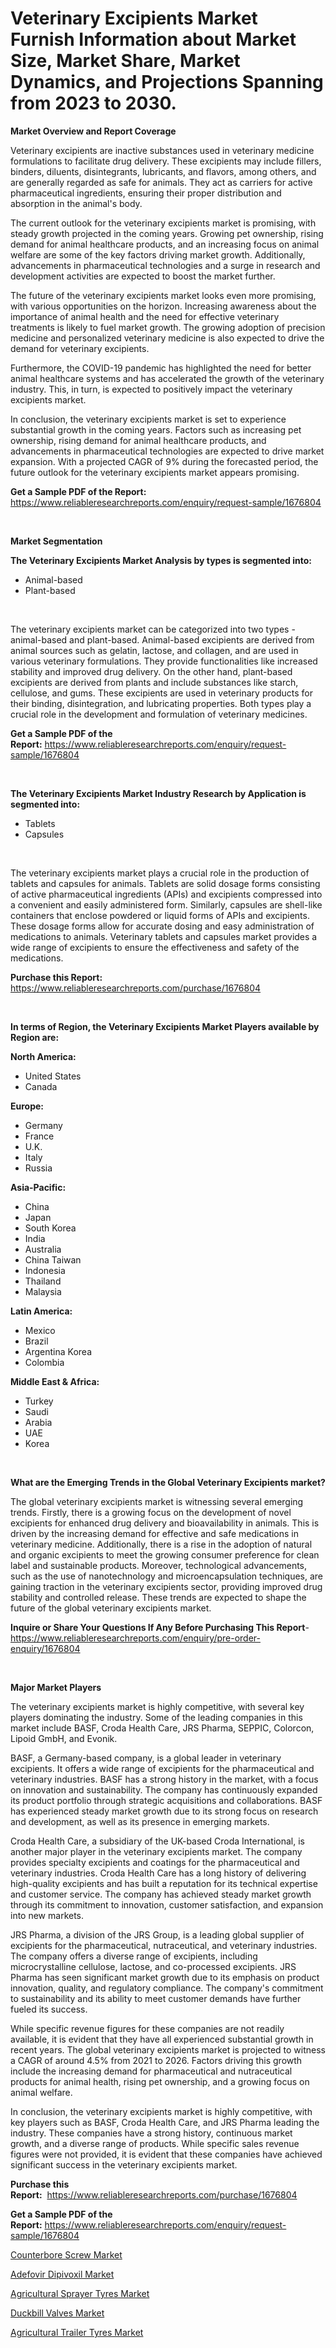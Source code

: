 <p><h1>Veterinary Excipients Market Furnish Information about Market Size, Market Share, Market Dynamics, and Projections Spanning from 2023 to 2030.</h1></p><p><strong>Market Overview and Report Coverage</strong></p>
<p><p>Veterinary excipients are inactive substances used in veterinary medicine formulations to facilitate drug delivery. These excipients may include fillers, binders, diluents, disintegrants, lubricants, and flavors, among others, and are generally regarded as safe for animals. They act as carriers for active pharmaceutical ingredients, ensuring their proper distribution and absorption in the animal's body.</p><p>The current outlook for the veterinary excipients market is promising, with steady growth projected in the coming years. Growing pet ownership, rising demand for animal healthcare products, and an increasing focus on animal welfare are some of the key factors driving market growth. Additionally, advancements in pharmaceutical technologies and a surge in research and development activities are expected to boost the market further.</p><p>The future of the veterinary excipients market looks even more promising, with various opportunities on the horizon. Increasing awareness about the importance of animal health and the need for effective veterinary treatments is likely to fuel market growth. The growing adoption of precision medicine and personalized veterinary medicine is also expected to drive the demand for veterinary excipients.</p><p>Furthermore, the COVID-19 pandemic has highlighted the need for better animal healthcare systems and has accelerated the growth of the veterinary industry. This, in turn, is expected to positively impact the veterinary excipients market.</p><p>In conclusion, the veterinary excipients market is set to experience substantial growth in the coming years. Factors such as increasing pet ownership, rising demand for animal healthcare products, and advancements in pharmaceutical technologies are expected to drive market expansion. With a projected CAGR of 9% during the forecasted period, the future outlook for the veterinary excipients market appears promising.</p></p>
<p><strong>Get a Sample PDF of the Report:</strong> <a href="https://www.reliableresearchreports.com/enquiry/request-sample/1676804">https://www.reliableresearchreports.com/enquiry/request-sample/1676804</a></p>
<p>&nbsp;</p>
<p><strong>Market Segmentation</strong></p>
<p><strong>The Veterinary Excipients Market Analysis by types is segmented into:</strong></p>
<p><ul><li>Animal-based</li><li>Plant-based</li></ul></p>
<p>&nbsp;</p>
<p><p>The veterinary excipients market can be categorized into two types - animal-based and plant-based. Animal-based excipients are derived from animal sources such as gelatin, lactose, and collagen, and are used in various veterinary formulations. They provide functionalities like increased stability and improved drug delivery. On the other hand, plant-based excipients are derived from plants and include substances like starch, cellulose, and gums. These excipients are used in veterinary products for their binding, disintegration, and lubricating properties. Both types play a crucial role in the development and formulation of veterinary medicines.</p></p>
<p><strong>Get a Sample PDF of the Report:</strong>&nbsp;<a href="https://www.reliableresearchreports.com/enquiry/request-sample/1676804">https://www.reliableresearchreports.com/enquiry/request-sample/1676804</a></p>
<p>&nbsp;</p>
<p><strong>The Veterinary Excipients Market Industry Research by Application is segmented into:</strong></p>
<p><ul><li>Tablets</li><li>Capsules</li></ul></p>
<p>&nbsp;</p>
<p><p>The veterinary excipients market plays a crucial role in the production of tablets and capsules for animals. Tablets are solid dosage forms consisting of active pharmaceutical ingredients (APIs) and excipients compressed into a convenient and easily administered form. Similarly, capsules are shell-like containers that enclose powdered or liquid forms of APIs and excipients. These dosage forms allow for accurate dosing and easy administration of medications to animals. Veterinary tablets and capsules market provides a wide range of excipients to ensure the effectiveness and safety of the medications.</p></p>
<p><strong>Purchase this Report:</strong>&nbsp; <a href="https://www.reliableresearchreports.com/purchase/1676804">https://www.reliableresearchreports.com/purchase/1676804</a></p>
<p>&nbsp;</p>
<p><strong>In terms of Region, the Veterinary Excipients Market Players available by Region are:</strong></p>
<p>
    <p> <strong> North America: </strong>
        <ul>
            <li>United States</li>
            <li>Canada</li>
        </ul>
        </p> 
    <p> <strong> Europe: </strong>
        <ul>
            <li>Germany</li>
            <li>France</li>
            <li>U.K.</li>
            <li>Italy</li>
            <li>Russia</li>
        </ul>
        </p> 
    <p> <strong> Asia-Pacific: </strong>
        <ul>
            <li>China</li>
            <li>Japan</li>
            <li>South Korea</li>
            <li>India</li>
            <li>Australia</li>
            <li>China Taiwan</li>
            <li>Indonesia</li>
            <li>Thailand</li>
            <li>Malaysia</li>
        </ul>
        </p> 
    <p> <strong> Latin America: </strong>
        <ul>
            <li>Mexico</li>
            <li>Brazil</li>
            <li>Argentina Korea</li>
            <li>Colombia</li>
        </ul>
        </p> 
    <p> <strong> Middle East & Africa: </strong>
        <ul>
            <li>Turkey</li>
            <li>Saudi</li>
            <li>Arabia</li>
            <li>UAE</li>
            <li>Korea</li>
        </ul>
    </p>
    </p>
<p>&nbsp;</p>
<p><strong>What are the Emerging Trends in the Global Veterinary Excipients market?</strong></p>
<p><p>The global veterinary excipients market is witnessing several emerging trends. Firstly, there is a growing focus on the development of novel excipients for enhanced drug delivery and bioavailability in animals. This is driven by the increasing demand for effective and safe medications in veterinary medicine. Additionally, there is a rise in the adoption of natural and organic excipients to meet the growing consumer preference for clean label and sustainable products. Moreover, technological advancements, such as the use of nanotechnology and microencapsulation techniques, are gaining traction in the veterinary excipients sector, providing improved drug stability and controlled release. These trends are expected to shape the future of the global veterinary excipients market.</p></p>
<p><strong>Inquire or Share Your Questions If Any Before Purchasing This Report</strong>- <a href="https://www.reliableresearchreports.com/enquiry/pre-order-enquiry/1676804">https://www.reliableresearchreports.com/enquiry/pre-order-enquiry/1676804</a></p>
<p>&nbsp;</p>
<p><strong>Major Market Players</strong></p>
<p><p>The veterinary excipients market is highly competitive, with several key players dominating the industry. Some of the leading companies in this market include BASF, Croda Health Care, JRS Pharma, SEPPIC, Colorcon, Lipoid GmbH, and Evonik. </p><p>BASF, a Germany-based company, is a global leader in veterinary excipients. It offers a wide range of excipients for the pharmaceutical and veterinary industries. BASF has a strong history in the market, with a focus on innovation and sustainability. The company has continuously expanded its product portfolio through strategic acquisitions and collaborations. BASF has experienced steady market growth due to its strong focus on research and development, as well as its presence in emerging markets.</p><p>Croda Health Care, a subsidiary of the UK-based Croda International, is another major player in the veterinary excipients market. The company provides specialty excipients and coatings for the pharmaceutical and veterinary industries. Croda Health Care has a long history of delivering high-quality excipients and has built a reputation for its technical expertise and customer service. The company has achieved steady market growth through its commitment to innovation, customer satisfaction, and expansion into new markets.</p><p>JRS Pharma, a division of the JRS Group, is a leading global supplier of excipients for the pharmaceutical, nutraceutical, and veterinary industries. The company offers a diverse range of excipients, including microcrystalline cellulose, lactose, and co-processed excipients. JRS Pharma has seen significant market growth due to its emphasis on product innovation, quality, and regulatory compliance. The company's commitment to sustainability and its ability to meet customer demands have further fueled its success.</p><p>While specific revenue figures for these companies are not readily available, it is evident that they have all experienced substantial growth in recent years. The global veterinary excipients market is projected to witness a CAGR of around 4.5% from 2021 to 2026. Factors driving this growth include the increasing demand for pharmaceutical and nutraceutical products for animal health, rising pet ownership, and a growing focus on animal welfare.</p><p>In conclusion, the veterinary excipients market is highly competitive, with key players such as BASF, Croda Health Care, and JRS Pharma leading the industry. These companies have a strong history, continuous market growth, and a diverse range of products. While specific sales revenue figures were not provided, it is evident that these companies have achieved significant success in the veterinary excipients market.</p></p>
<p><strong>Purchase this Report:</strong>&nbsp;&nbsp;<a href="https://www.reliableresearchreports.com/purchase/1676804">https://www.reliableresearchreports.com/purchase/1676804</a></p>
<p></p>
<p><strong>Get a Sample PDF of the Report:</strong>&nbsp;<a href="https://www.reliableresearchreports.com/enquiry/request-sample/1676804">https://www.reliableresearchreports.com/enquiry/request-sample/1676804</a></p>
<p><p><a href="https://medium.com/@myrtleebert1913/counterbore-screw-market-size-growth-forecast-2023-2030-6b13fdd75f33">Counterbore Screw Market</a></p><p><a href="https://github.com/NorbertYates/Market-Research-Report-List-2/blob/main/adefovir-dipivoxil-market.md">Adefovir Dipivoxil Market</a></p><p><a href="https://www.linkedin.com/pulse/agricultural-sprayer-tyres-market-challenges-opportunities/">Agricultural Sprayer Tyres Market</a></p><p><a href="https://medium.com/@lottiejerde6456/duckbill-valves-market-size-growth-forecast-2023-2030-f06463034c81">Duckbill Valves Market</a></p><p><a href="https://www.linkedin.com/pulse/agricultural-trailer-tyres-market-research-report-unlocks/">Agricultural Trailer Tyres Market</a></p></p>